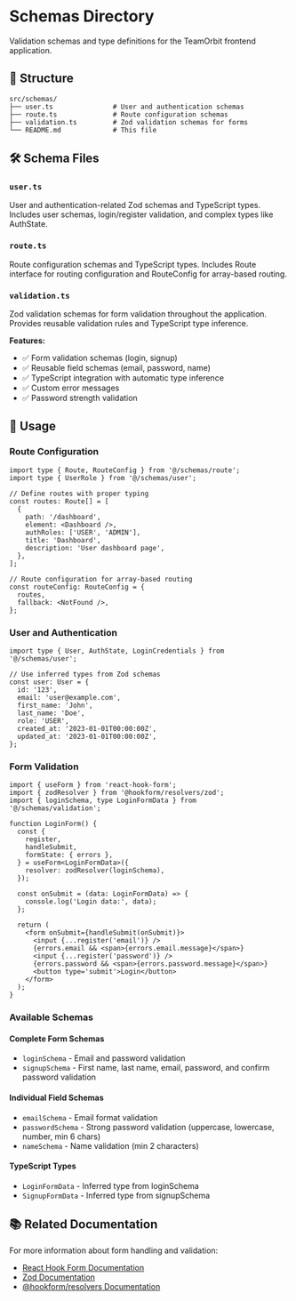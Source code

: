 # Schemas Directory

Validation schemas and type definitions for the TeamOrbit frontend application.

## 📁 Structure

```
src/schemas/
├── user.ts               # User and authentication schemas
├── route.ts              # Route configuration schemas
├── validation.ts         # Zod validation schemas for forms
└── README.md             # This file
```

## 🛠️ Schema Files

### `user.ts`

User and authentication-related Zod schemas and TypeScript types. Includes user schemas, login/register validation, and complex types like AuthState.

### `route.ts`

Route configuration schemas and TypeScript types. Includes Route interface for routing configuration and RouteConfig for array-based routing.

### `validation.ts`

Zod validation schemas for form validation throughout the application. Provides reusable validation rules and TypeScript type inference.

**Features:**

- ✅ Form validation schemas (login, signup)
- ✅ Reusable field schemas (email, password, name)
- ✅ TypeScript integration with automatic type inference
- ✅ Custom error messages
- ✅ Password strength validation

## 🚀 Usage

### Route Configuration

```tsx
import type { Route, RouteConfig } from '@/schemas/route';
import type { UserRole } from '@/schemas/user';

// Define routes with proper typing
const routes: Route[] = [
  {
    path: '/dashboard',
    element: <Dashboard />,
    authRoles: ['USER', 'ADMIN'],
    title: 'Dashboard',
    description: 'User dashboard page',
  },
];

// Route configuration for array-based routing
const routeConfig: RouteConfig = {
  routes,
  fallback: <NotFound />,
};
```

### User and Authentication

```tsx
import type { User, AuthState, LoginCredentials } from '@/schemas/user';

// Use inferred types from Zod schemas
const user: User = {
  id: '123',
  email: 'user@example.com',
  first_name: 'John',
  last_name: 'Doe',
  role: 'USER',
  created_at: '2023-01-01T00:00:00Z',
  updated_at: '2023-01-01T00:00:00Z',
};
```

### Form Validation

```tsx
import { useForm } from 'react-hook-form';
import { zodResolver } from '@hookform/resolvers/zod';
import { loginSchema, type LoginFormData } from '@/schemas/validation';

function LoginForm() {
  const {
    register,
    handleSubmit,
    formState: { errors },
  } = useForm<LoginFormData>({
    resolver: zodResolver(loginSchema),
  });

  const onSubmit = (data: LoginFormData) => {
    console.log('Login data:', data);
  };

  return (
    <form onSubmit={handleSubmit(onSubmit)}>
      <input {...register('email')} />
      {errors.email && <span>{errors.email.message}</span>}
      <input {...register('password')} />
      {errors.password && <span>{errors.password.message}</span>}
      <button type='submit'>Login</button>
    </form>
  );
}
```

### Available Schemas

#### Complete Form Schemas

- `loginSchema` - Email and password validation
- `signupSchema` - First name, last name, email, password, and confirm password validation

#### Individual Field Schemas

- `emailSchema` - Email format validation
- `passwordSchema` - Strong password validation (uppercase, lowercase, number, min 6 chars)
- `nameSchema` - Name validation (min 2 characters)

#### TypeScript Types

- `LoginFormData` - Inferred type from loginSchema
- `SignupFormData` - Inferred type from signupSchema

## 📚 Related Documentation

For more information about form handling and validation:

- [React Hook Form Documentation](https://react-hook-form.com/)
- [Zod Documentation](https://zod.dev/)
- [@hookform/resolvers Documentation](https://github.com/react-hook-form/resolvers)
